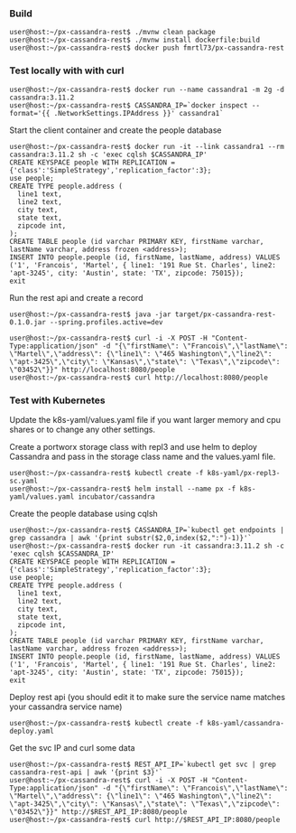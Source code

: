 ### Build
```console
user@host:~/px-cassandra-rest$ ./mvnw clean package
user@host:~/px-cassandra-rest$ ./mvnw install dockerfile:build
user@host:~/px-cassandra-rest$ docker push fmrtl73/px-cassandra-rest
```

### Test locally with with curl

```console
user@host:~/px-cassandra-rest$ docker run --name cassandra1 -m 2g -d cassandra:3.11.2
user@host:~/px-cassandra-rest$ CASSANDRA_IP=`docker inspect --format='{{ .NetworkSettings.IPAddress }}' cassandra1`
```

Start the client container and create the people database
```console
user@host:~/px-cassandra-rest$ docker run -it --link cassandra1 --rm cassandra:3.11.2 sh -c 'exec cqlsh $CASSANDRA_IP'
CREATE KEYSPACE people WITH REPLICATION = {'class':'SimpleStrategy','replication_factor':3};
use people;
CREATE TYPE people.address (
  line1 text,
  line2 text,
  city text,
  state text,
  zipcode int,
);
CREATE TABLE people (id varchar PRIMARY KEY, firstName varchar, lastName varchar, address frozen <address>);
INSERT INTO people.people (id, firstName, lastName, address) VALUES ('1', 'Francois', 'Martel', { line1: '191 Rue St. Charles', line2: 'apt-3245', city: 'Austin', state: 'TX', zipcode: 75015});
exit
```

Run the rest api and create a record

```console
user@host:~/px-cassandra-rest$ java -jar target/px-cassandra-rest-0.1.0.jar --spring.profiles.active=dev
```

```console
user@host:~/px-cassandra-rest$ curl -i -X POST -H "Content-Type:application/json" -d "{\"firstName\": \"Francois\",\"lastName\": \"Martel\",\"address\": {\"line1\": \"465 Washington\",\"line2\": \"apt-3425\",\"city\": \"Kansas\",\"state\": \"Texas\",\"zipcode\": \"03452\"}}" http://localhost:8080/people
user@host:~/px-cassandra-rest$ curl http://localhost:8080/people
```

### Test with Kubernetes

Update the k8s-yaml/values.yaml file if you want larger memory and cpu shares or to change any other settings.

Create a portworx storage class with repl3 and use helm to deploy Cassandra and pass in the storage class name and the values.yaml file.

```console
user@host:~/px-cassandra-rest$ kubectl create -f k8s-yaml/px-repl3-sc.yaml
user@host:~/px-cassandra-rest$ helm install --name px -f k8s-yaml/values.yaml incubator/cassandra
```

Create the people database using cqlsh
```console
user@host:~/px-cassandra-rest$ CASSANDRA_IP=`kubectl get endpoints | grep cassandra | awk '{print substr($2,0,index($2,":")-1)}'`
user@host:~/px-cassandra-rest$ docker run -it cassandra:3.11.2 sh -c 'exec cqlsh $CASSANDRA_IP'
CREATE KEYSPACE people WITH REPLICATION = {'class':'SimpleStrategy','replication_factor':3};
use people;
CREATE TYPE people.address (
  line1 text,
  line2 text,
  city text,
  state text,
  zipcode int,
);
CREATE TABLE people (id varchar PRIMARY KEY, firstName varchar, lastName varchar, address frozen <address>);
INSERT INTO people.people (id, firstName, lastName, address) VALUES ('1', 'Francois', 'Martel', { line1: '191 Rue St. Charles', line2: 'apt-3245', city: 'Austin', state: 'TX', zipcode: 75015});
exit
```
Deploy rest api (you should edit it to make sure the service name matches your cassandra service name)

```console
user@host:~/px-cassandra-rest$ kubectl create -f k8s-yaml/cassandra-deploy.yaml
```

Get the svc IP and curl some data

```console
user@host:~/px-cassandra-rest$ REST_API_IP=`kubectl get svc | grep cassandra-rest-api | awk '{print $3}'`
user@host:~/px-cassandra-rest$ curl -i -X POST -H "Content-Type:application/json" -d "{\"firstName\": \"Francois\",\"lastName\": \"Martel\",\"address\": {\"line1\": \"465 Washington\",\"line2\": \"apt-3425\",\"city\": \"Kansas\",\"state\": \"Texas\",\"zipcode\": \"03452\"}}" http://$REST_API_IP:8080/people
user@host:~/px-cassandra-rest$ curl http://$REST_API_IP:8080/people
```
